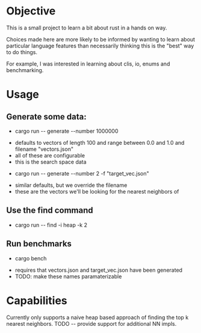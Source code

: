 # Objective
This is a small project to learn a bit about rust in a hands on way.

Choices made here are more likely to be informed by wanting to learn about particular language features than necessarily thinking this is the "best" way to do things.

For example, I was interested in learning about clis, io, enums and benchmarking.

# Usage
## Generate some data:

* cargo run -- generate --number 1000000 
- defaults to vectors of length 100 and range between 0.0 and 1.0 and filename "vectors.json"
- all of these are configurable
- this is the search space data
* cargo run -- generate --number 2 -f "target_vec.json"
- similar defaults, but we override the filename
- these are the vectors we'll be looking for the nearest neighbors of

## Use the find command
* cargo run -- find -i heap -k 2

## Run benchmarks

* cargo bench
- requires that vectors.json and target_vec.json have been generated
- TODO: make these names paramaterizable 

# Capabilities

Currently only supports a naive heap based approach of finding the top k nearest neighbors.
TODO -- provide support for additional NN impls.

